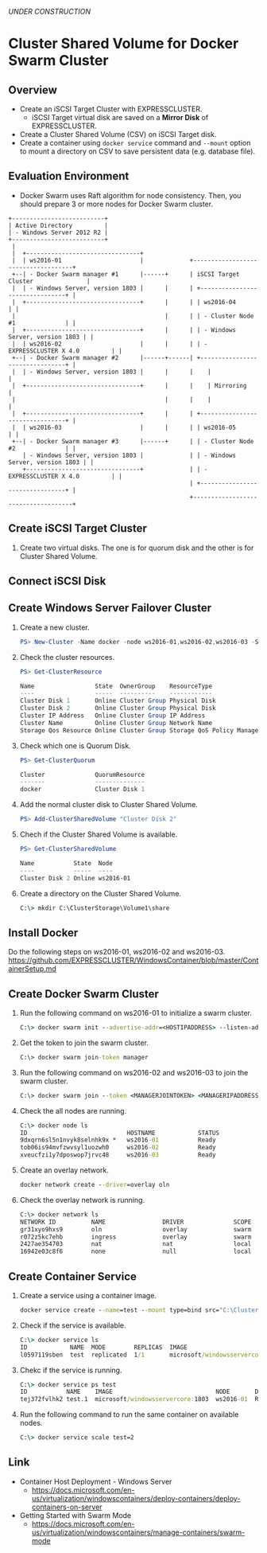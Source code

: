 *UNDER CONSTRUCTION*

# Cluster Shared Volume for Docker Swarm Cluster
## Overview
- Create an iSCSI Target Cluster with EXPRESSCLUSTER.
  - iSCSI Target virtual disk are saved on a **Mirror Disk** of EXPRESSCLUSTER.
- Create a Cluster Shared Volume (CSV) on iSCSI Target disk.
- Create a container using ```docker service``` command and ```--mount``` option to mount a directory on CSV to save persistent data (e.g. database file).

## Evaluation Environment
- Docker Swarm uses Raft algorithm for node consistency. Then, you should prepare 3 or more nodes for Docker Swarm cluster.
```
+--------------------------+
| Active Directory         |
| - Windows Server 2012 R2 |
+--------------------------+
 |
 |  +--------------------------------+             
 |  | ws2016-01                      |             +------------------------------------+ 
 +--| - Docker Swarm manager #1      |------+      | iSCSI Target Cluster               |
 |  | - Windows Server, version 1803 |      |      | +--------------------------------+ |
 |  +--------------------------------+      |      | | ws2016-04                      | |
 |                                          |      | | - Cluster Node #1              | |
 |  +--------------------------------+      |      | | - Windows Server, version 1803 | |
 |  | ws2016-02                      |      |      | | - EXPRESSCLUSTER X 4.0         | |
 +--| - Docker Swarm manager #2      |------+------| +--------------------------------+ |
 |  | - Windows Server, version 1803 |      |      |    |                               |
 |  +--------------------------------+      |      |    | Mirroring                     |
 |                                          |      |    |                               |
 |  +--------------------------------+      |      | +--------------------------------+ |
 |  | ws2016-03                      |      |      | | ws2016-05                      | |
 +--| - Docker Swarm manager #3      |------+      | | - Cluster Node #2              | |
    | - Windows Server, version 1803 |             | | - Windows Server, version 1803 | |
    +--------------------------------+             | | - EXPRESSCLUSTER X 4.0         | |
                                                   | +--------------------------------+ |
                                                   +------------------------------------+
```

## Create iSCSI Target Cluster
1. Create two virtual disks. The one is for quorum disk and the other is for Cluster Shared Volume.

## Connect iSCSI Disk

## Create Windows Server Failover Cluster
1. Create a new cluster.
   ```powershell
   PS> New-Cluster -Name docker -node ws2016-01,ws2016-02,ws2016-03 -StaticAddress <Cluster IP Address>
   ```
1. Check the cluster resources.
   ```powershell
   PS> Get-ClusterResource
   
   Name                 State  OwnerGroup    ResourceType
   ----                 -----  ----------    ------------
   Cluster Disk 1       Online Cluster Group Physical Disk
   Cluster Disk 2       Online Cluster Group Physical Disk
   Cluster IP Address   Online Cluster Group IP Address
   Cluster Name         Online Cluster Group Network Name
   Storage Qos Resource Online Cluster Group Storage QoS Policy Manager
   ```
1. Check which one is Quorum Disk.
   ```powershell
   PS> Get-ClusterQuorum

   Cluster              QuorumResource
   -------              --------------
   docker               Cluster Disk 1
   ```
1. Add the normal cluster disk to Cluster Shared Volume.
   ```powershell
   PS> Add-ClusterSharedVolume "Cluster Disk 2"
   ```
1. Chech if the Cluster Shared Volume is available.
   ```powershell
   PS> Get-ClusterSharedVolume
   
   Name           State  Node
   ----           -----  ----
   Cluster Disk 2 Online ws2016-01
   ```
1. Create a directory on the Cluster Shared Volume.
   ```bat
   C:\> mkdir C:\ClusterStorage\Volume1\share
   ```
## Install Docker
Do the following steps on ws2016-01, ws2016-02 and ws2016-03.<br>
https://github.com/EXPRESSCLUSTER/WindowsContainer/blob/master/ContainerSetup.md

## Create Docker Swarm Cluster
1. Run the following command on ws2016-01 to initialize a swarm cluster.
   ```bat
   C:\> docker swarm init --advertise-addr=<HOSTIPADDRESS> --listen-addr <HOSTIPADDRESS>:2377
   ```
1. Get the token to join the swarm cluster.
   ```bat
   C:\> docker swarm join-token manager
   ```
1. Run the following command on ws2016-02 and ws2016-03 to join the swarm cluster.
   ```bat
   C:\> docker swarm join --token <MANAGERJOINTOKEN> <MANAGERIPADDRESS>
   ```
1. Check the all nodes are running.
   ```bat 
   C:\> docker node ls
   ID                            HOSTNAME            STATUS              AVAILABILITY        MANAGER STATUS      ENGINE VERSION
   9dxqrn6sl5n1nvyk8selnhk9x *   ws2016-01           Ready               Active              Leader              18.03.1-ee-1
   tob06is94mvfzwvsyl1uozwh0     ws2016-02           Ready               Active              Reachable           18.03.1-ee-1
   xveucfzi1y7dposwop7jrvc48     ws2016-03           Ready               Active              Reachable           18.03.1-ee-1
   ```
1. Create an overlay network.
   ```bat
   docker network create --driver=overlay oln
   ```
1. Check the overlay network is running.
   ```bat
   C:\> docker network ls
   NETWORK ID          NAME                DRIVER              SCOPE
   gr31xyo9hxs9        oln                 overlay             swarm
   r072z5kc7ehb        ingress             overlay             swarm
   2427ae354703        nat                 nat                 local
   16942e03c8f6        none                null                local
   ```
## Create Container Service
1. Create a service using a container image.
   ```bat
   docker service create --name=test --mount type=bind src="C:\ClusterStorage\Volume1\share" "dst=C:\mydata" --endpoint-mode dnsrr --network=oln -d -t microsoft/windowsservercore cmd.exe
   ```
1. Check if the service is available.
   ```bat
   C:\> docker service ls
   ID            NAME  MODE        REPLICAS  IMAGE                            PORTS
   l0597119sben  test  replicated  1/1       microsoft/windowsservercore:1803        
   ```
1. Chekc if the service is running.
   ```bat
   C:\> docker service ps test
   ID           NAME    IMAGE                             NODE       DESIRED STATE  CURRENT STATE           (snip)
   tej372fvlhk2 test.1  microsoft/windowsservercore:1803  ws2016-01  Running        Running 19 minutes ago  (snip)
   ```
1. Run the following command to run the same container on available nodes.
   ```bat
   C:\> docker service scale test=2
   ```   

## Link
- Container Host Deployment - Windows Server
  - https://docs.microsoft.com/en-us/virtualization/windowscontainers/deploy-containers/deploy-containers-on-server
- Getting Started with Swarm Mode
  - https://docs.microsoft.com/en-us/virtualization/windowscontainers/manage-containers/swarm-mode
